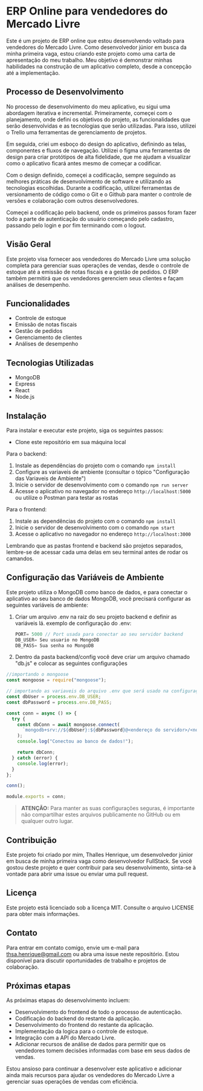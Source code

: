 # ERP Online para vendedores do Mercado Livre

Este é um projeto de ERP online que estou desenvolvendo voltado para vendedores do Mercado Livre. Como desenvolvedor júnior em busca da minha primeira vaga, estou criando este projeto como uma carta de apresentação do meu trabalho. Meu objetivo é demonstrar minhas habilidades na construção de um aplicativo completo, desde a concepção até a implementação.

## Processo de Desenvolvimento

No processo de desenvolvimento do meu aplicativo, eu sigui uma abordagem iterativa e incremental. Primeiramente, começei com o planejamento, onde defini os objetivos do projeto, as funcionalidades que serão desenvolvidas e as tecnologias que serão utilizadas. Para isso, utilizei o Trello uma ferramentas de gerenciamento de projetos.

Em seguida, criei um esboço do design do aplicativo, definindo as telas, componentes e fluxos de navegação. Utilizei o figma uma ferramentas de design para criar protótipos de alta fidelidade, que me ajudam a visualizar como o aplicativo ficará antes mesmo de começar a codificar.

Com o design definido, começei a codificação, sempre seguindo as melhores práticas de desenvolvimento de software e utilizando as tecnologias escolhidas. Durante a codificação, utilizei ferramentas de versionamento de código como o Git e o Github para manter o controle de versões e colaboração com outros desenvolvedores.

Começei a codificação pelo backend, onde os primeiros passos foram fazer todo a parte de autenticação do usuário começando pelo cadastro, passando pelo login e por fim terminando com o logout.

## Visão Geral

Este projeto visa fornecer aos vendedores do Mercado Livre uma solução completa para gerenciar suas operações de vendas, desde o controle de estoque até a emissão de notas fiscais e a gestão de pedidos. O ERP também permitirá que os vendedores gerenciem seus clientes e façam análises de desempenho.

## Funcionalidades

- Controle de estoque
- Emissão de notas fiscais
- Gestão de pedidos
- Gerenciamento de clientes
- Análises de desempenho

## Tecnologias Utilizadas

- MongoDB
- Express
- React
- Node.js

## Instalação

Para instalar e executar este projeto, siga os seguintes passos:

- Clone este repositório em sua máquina local

Para o backend:
1. Instale as dependências do projeto com o comando `npm install`
2. Configure as variaveis de ambiente (consultar o tópico "Configuração das Variaveis de Ambiente")
3. Inicie o servidor de desenvolvimento com o comando `npm run server`
4. Acesse o aplicativo no navegador no endereço `http://localhost:5000` ou utilize o Postman para testar as rostas

Para o frontend:
1. Instale as dependências do projeto com o comando `npm install`
2. Inicie o servidor de desenvolvimento com o comando `npm start`
3. Acesse o aplicativo no navegador no endereço `http://localhost:3000`

Lembrando que as pastas frontend e backend são projetos separados, lembre-se de acessar cada uma delas em seu terminal antes de rodar os camandos. 

## Configuração das Variáveis de Ambiente

Este projeto utiliza o MongoDB como banco de dados, e para conectar o aplicativo ao seu banco de dados MongoDB, você precisará configurar as seguintes variáveis de ambiente:

1. Criar um arquivo .env na raiz do seu projeto backend e definir as variáveis lá.
    exemplo de configuração do .env: 

    ```javascript
    PORT= 5000 // Port usada para conectar ao seu servidor backend
    DB_USER= Seu usuario no MongoDB
    DB_PASS= Sua senha no MongoDB
    ```

2. Dentro da pasta backend/config você deve criar um arquivo chamado "db.js" e colocar as seguintes configurações

```javascript
//importando o mongoose
const mongoose = require("mongoose"); 

// importando as variaveis do arquivo .env que será usado na configuração do banco de dados
const dbUser = process.env.DB_USER; 
const dbPassword = process.env.DB_PASS;

const conn = async () => {
  try {
    const dbConn = await mongoose.connect(
      `mongodb+srv://${dbUser}:${dbPassword}@<endereço do servidor>/<nome do banco de dados>` // Lembrando que essa linha de código vem pronta do MongoDB, basta copiar, colar em seu codigo e substituir o seu usuario e senha por "${dbUser}:${dbPassword}" como está no exemplo acima
    );
    console.log("Conectou ao banco de dados!");

    return dbConn;
  } catch (error) {
    console.log(error);
  }
};

conn();

module.exports = conn;

```
 
> **ATENÇÃO:** Para manter as suas configurações seguras, é importante não compartilhar estes arquivos publicamente no GitHub ou em qualquer outro lugar.

## Contribuição

Este projeto foi criado por mim, Thalles Henrique, um desenvolvedor júnior em busca de minha primeira vaga como desenvolvedor FullStack. Se você gostou deste projeto e quer contribuir para seu desenvolvimento, sinta-se à vontade para abrir uma issue ou enviar uma pull request.

## Licença

Este projeto está licenciado sob a licença MIT. Consulte o arquivo LICENSE para obter mais informações.

## Contato

Para entrar em contato comigo, envie um e-mail para thsa.henrique@gmail.com ou abra uma issue neste repositório. Estou disponível para discutir oportunidades de trabalho e projetos de colaboração.

## Próximas etapas

As próximas etapas do desenvolvimento incluem:

- Desenvolvimento do frontend de todo o processo de autenticação.
- Codificação do backend do restante da aplicação.
- Desenvolvimento do frontend do restante da aplicação.
- Implementação da logica para o controle de estoque.
- Integração com a API do Mercado Livre.
- Adicionar recursos de análise de dados para permitir que os vendedores tomem decisões informadas com base em seus dados de vendas.

Estou ansioso para continuar a desenvolver este aplicativo e adicionar ainda mais recursos para ajudar os vendedores do Mercado Livre a gerenciar suas operações de vendas com eficiência.
